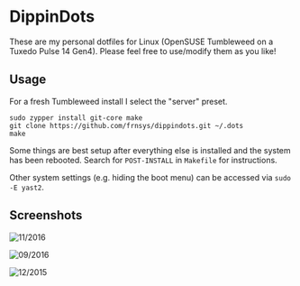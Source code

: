 # DippinDots

These are my personal dotfiles for Linux (OpenSUSE Tumbleweed on a Tuxedo Pulse 14 Gen4).
Please feel free to use/modify them as you like!

## Usage

For a fresh Tumbleweed install I select the "server" preset.

    sudo zypper install git-core make
    git clone https://github.com/frnsys/dippindots.git ~/.dots
    make

Some things are best setup after everything else is installed and the system has been rebooted. Search for `POST-INSTALL` in `Makefile` for instructions.

Other system settings (e.g. hiding the boot menu) can be accessed via `sudo -E yast2`.


## Screenshots

![11/2016](shots/11_2016.png)

![09/2016](shots/09_2016.png)

![12/2015](shots/12_2015.png)
